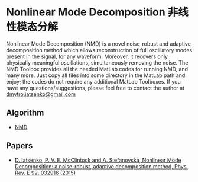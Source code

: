 # Nonlinear Mode Decomposition 非线性模态分解
Nonlinear Mode Decomposition (NMD) is a novel noise-robust and adaptive decomposition method which allows reconstruction of full oscillatory modes present in the signal, for any waveform. Moreover, it recovers only physically meaningful oscillations, simultaneously removing the noise. The NMD Toolbox provides all the needed MatLab codes for running NMD, and many more. Just copy all files into some directory in the MatLab path and enjoy; the codes do not require any additional MatLab Toolboxes. If you have any questions/suggestions, please feel free to contact the author at dmytro.iatsenko@gmail.com

## Algorithm 
- [NMD](http://www.physics.lancs.ac.uk/research/nbmphysics/diats/nmd/)

## Papers

- [D. Iatsenko, P. V. E. McClintock and A. Stefanovska, Nonlinear Mode Decomposition: a noise-robust, adaptive decomposition method, Phys. Rev. E 92, 032916 (2015)](https://arxiv.org/abs/1207.5567)

